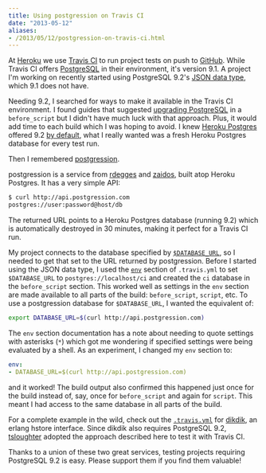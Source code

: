 ```yaml
---
title: Using postgression on Travis CI
date: "2013-05-12"
aliases:
- /2013/05/12/postgression-on-travis-ci.html
---
```


At [Heroku](https://www.heroku.com) we use [Travis CI](http://about.travis-ci.org/docs/user/travis-pro/) to run project tests on push to [GitHub](https://github.com/). While Travis CI offers [PostgreSQL](http://about.travis-ci.org/docs/user/database-setup/#PostgreSQL) in their environment, it's version 9.1. A project I'm working on recently started using PostgreSQL 9.2's [JSON data type](http://www.postgresql.org/docs/9.2/static/datatype-json.html), which 9.1 does not have.

Needing 9.2, I searched for ways to make it available in the Travis CI environment. I found guides that suggested [upgrading PostgreSQL](http://reefpoints.dockyard.com/ruby/2013/03/29/running-postgresql-9.2-on-travis-ci.html) in a `before_script` but I didn't have much luck with that approach. Plus, it would add time to each build which I was hoping to avoid. I knew [Heroku Postgres](https://postgres.heroku.com/) offered 9.2 [by default](https://postgres.heroku.com/blog/past/2013/4/18/postgres_92_now_default/), what I really wanted was a fresh Heroku Postgres database for every test run.

Then I remembered [postgression](http://www.postgression.com/).

postgression is a service from [rdegges](http://www.rdegges.com/) and [zaidos](http://zaidox.com/), built atop Heroku Postgres. It has a very simple API:

```bash
$ curl http://api.postgression.com
postgres://user:password@host/db
```

The returned URL points to a Heroku Postgres database (running 9.2) which is automatically destroyed in 30 minutes, making it perfect for a Travis CI run.

My project connects to the database specified by [`$DATABASE_URL`](http://12factor.net/config), so I needed to get that set to the URL returned by postgression. Before I started using the JSON data type, I used the [`env`](http://about.travis-ci.org/docs/user/build-configuration/#Set-environment-variables) section of `.travis.yml` to set `$DATABASE_URL` to `postgres://localhost/ci` and created the `ci` database in the `before_script` section. This worked well as settings in the `env` section are made available to all parts of the build: `before_script`, `script`, etc. To use a postgression database for `$DATABASE_URL`, I wanted the equivalent of:

```bash
export DATABASE_URL=$(curl http://api.postgression.com)
```

The `env` section documentation has a note about needing to quote settings with asterisks (`*`) which got me wondering if specified settings were being evaluated by a shell. As an experiment, I changed my `env` section to:

```yaml
env:
- DATABASE_URL=$(curl http://api.postgression.com)
```

and it worked! The build output also confirmed this happened just once for the build instead of, say, once for `before_script` and again for `script`. This meant I had access to the same database in all parts of the build.

For a complete example in the wild, check out the [`.travis.yml`](https://github.com/erlware/dikdik/blob/e318019ca7e6c31bf50de15d2169382dc6a6f53f/.travis.yml) for [dikdik](https://github.com/erlware/dikdik), an erlang hstore interface. Since dikdik also requires PostgreSQL 9.2, [tsloughter](https://github.com/tsloughter) adopted the approach described here to test it with Travis CI.

Thanks to a union of these two great services, testing projects requiring PostgreSQL 9.2 is easy. Please support them if you find them valuable!
